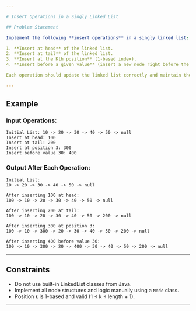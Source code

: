 ```yaml
---

# Insert Operations in a Singly Linked List

## Problem Statement

Implement the following **insert operations** in a singly linked list:

1. **Insert at head** of the linked list.
2. **Insert at tail** of the linked list.
3. **Insert at the Kth position** (1-based index).
4. **Insert before a given value** (insert a new node right before the first occurrence of a specified value).

Each operation should update the linked list correctly and maintain the node connections.

---
```


## Example

### Input Operations:

```
Initial List: 10 -> 20 -> 30 -> 40 -> 50 -> null
Insert at head: 100
Insert at tail: 200
Insert at position 3: 300
Insert before value 30: 400
```

### Output After Each Operation:

```
Initial List:
10 -> 20 -> 30 -> 40 -> 50 -> null

After inserting 100 at head:
100 -> 10 -> 20 -> 30 -> 40 -> 50 -> null

After inserting 200 at tail:
100 -> 10 -> 20 -> 30 -> 40 -> 50 -> 200 -> null

After inserting 300 at position 3:
100 -> 10 -> 300 -> 20 -> 30 -> 40 -> 50 -> 200 -> null

After inserting 400 before value 30:
100 -> 10 -> 300 -> 20 -> 400 -> 30 -> 40 -> 50 -> 200 -> null
```

---

## Constraints

- Do not use built-in LinkedList classes from Java.
- Implement all node structures and logic manually using a `Node` class.
- Position `k` is 1-based and valid (1 ≤ k ≤ length + 1).

---
